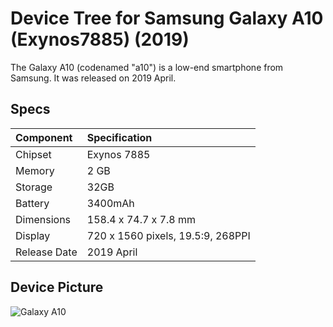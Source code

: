 # Device Tree for Samsung Galaxy A10 (Exynos7885) (2019)
The Galaxy A10 (codenamed "a10") is a low-end smartphone from Samsung. It was released on 2019 April.
## Specs

|        Component        |          Specification            |
| :---------------------- | :-------------------------------- |
| Chipset                 | Exynos 7885                       |
| Memory                  | 2 GB                              |
| Storage                 | 32GB                              |
| Battery                 | 3400mAh                           |
| Dimensions              | 158.4 x 74.7 x 7.8 mm             |
| Display                 | 720 x 1560 pixels, 19.5:9, 268PPI |
| Release Date            | 2019 April                        |

## Device Picture

![Galaxy A10](https://fdn2.gsmarena.com/vv/bigpic/samsung-galaxy-a10.jpg "Galaxy A10")


